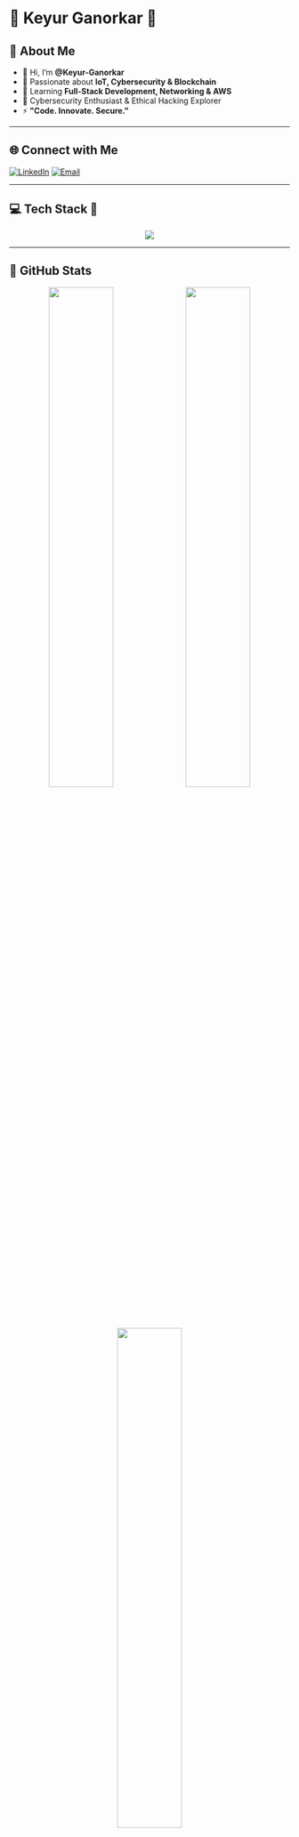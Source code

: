 # 🌟 Keyur Ganorkar 🚀


## 💫 **About Me**
- 👋 Hi, I’m **@Keyur-Ganorkar**  
- 👀 Passionate about **IoT, Cybersecurity & Blockchain**  
- 🌱 Learning **Full-Stack Development, Networking & AWS**  
- 💞️ Cybersecurity Enthusiast & Ethical Hacking Explorer  
- ⚡ **"Code. Innovate. Secure."**   

---

## 🌐 **Connect with Me**
[![LinkedIn](https://img.shields.io/badge/-LinkedIn-blue?style=for-the-badge&logo=Linkedin&logoColor=white)](https://linkedin.com/in/keyur-ganorkar-5709ba255) 
[![Email](https://img.shields.io/badge/Email-D14836?style=for-the-badge&logo=gmail&logoColor=white)](mailto:keyur.ganorkar.csiot21@ggits.net) 

---

## 💻 **Tech Stack** 🚀
<div align="center">
  <img src="https://skillicons.dev/icons?i=python,cpp,c,html,css,js,react,bootstrap,aws,mysql,mongodb,git,github,figma,arduino" />
</div>

---

## 🎯 **GitHub Stats**
<div align="center">
  <img src="https://github-readme-stats.vercel.app/api?username=Keyur-Ganorkar&show_icons=true&theme=tokyonight&hide_border=false&count_private=true" width="48%" />
  <img src="https://github-readme-streak-stats.herokuapp.com/?user=Keyur-Ganorkar&theme=tokyonight&hide_border=false" width="48%" />
</div>
<div align="center">
  <img src="https://github-readme-stats.vercel.app/api/top-langs/?username=Keyur-Ganorkar&layout=compact&theme=tokyonight&hide_border=false" width="48%" />
</div>

---

## 🏆 **GitHub Trophies**
<div align="center">
  <img src="https://github-profile-trophy.vercel.app/?username=Keyur-Ganorkar&theme=discord&no-frame=false&margin-w=6" width="85%" />
</div>

---

## 🏆 **LeetCode Achievements**
##### 🔥 Current Streak & Problem Stats
[![LeetCode Streak](https://leetcard.jacoblin.cool/Keyur_G?theme=dark&ext=heatmap&border=0)](https://leetcode.com/Keyur_G/)

### 🏅 Earned Badges
<p align="center">
  <img src="https://your_badge_image_link_here" width="100px">
  <img src="https://your_badge_image_link_here" width="100px">
  <img src="https://your_badge_image_link_here" width="100px">
</p>

---

## 🏅 **Top Contributed Repositories**
![GitHub Repo Stats](https://github-contributor-stats.vercel.app/api?username=Keyur-Ganorkar&limit=5&theme=dark&combine_all_yearly_contributions=true)

---

## ✍️ **Inspirational Dev Quote**
![Quote](https://quotes-github-readme.vercel.app/api?type=horizontal&theme=tokyonight)

---


